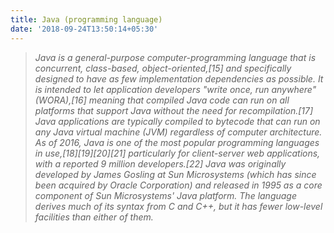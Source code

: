 ```yaml
---
title: Java (programming language)
date: '2018-09-24T13:50:14+05:30'
---
```

> _Java is a general-purpose computer-programming language that is concurrent, class-based, object-oriented,\[15] and specifically designed to have as few implementation dependencies as possible. It is intended to let application developers "write once, run anywhere" (WORA),\[16] meaning that compiled Java code can run on all platforms that support Java without the need for recompilation.\[17] Java applications are typically compiled to bytecode that can run on any Java virtual machine (JVM) regardless of computer architecture. As of 2016, Java is one of the most popular programming languages in use,\[18]\[19]\[20]\[21] particularly for client-server web applications, with a reported 9 million developers.\[22] Java was originally developed by James Gosling at Sun Microsystems (which has since been acquired by Oracle Corporation) and released in 1995 as a core component of Sun Microsystems' Java platform. The language derives much of its syntax from C and C++, but it has fewer low-level facilities than either of them._
